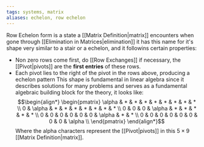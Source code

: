 ```yaml
---
tags: systems, matrix
aliases: echelon, row echelon
---
```

Row Echelon form is a state a [[Matrix Definition|matrix]] encounters when gone through [[Elimination in Matrices|elimination]] it has this name for it's shape very similar to a stair or a echelon, and it followins certain properties:
- Non zero rows come first, do [[Row Exchanges]] if necessary, the [[Pivot|pivots]] are the **first entries** of these rows.
- Each pivot lies to the right of the pivot in the rows above, producing a echelon pattern
This shape is fundamental in linear algebra since it describes solutions for many problems and serves as a fundamental algebraic building block for the theory, it looks like:
$$\begin{align*}
\begin{pmatrix}
\alpha & * & * & * & * & * & * & * & * \\
0 & \alpha & * & * & * & * & * & * & * \\
0 & 0 & 0 & \alpha & * & * & * & * & * \\
0 & 0 & 0 & 0 & 0 & 0 & \alpha & * & * \\
0 & 0 & 0 & 0 & 0 & 0 & 0 & 0 & \alpha \\
\end{pmatrix}
\end{align*}$$
Where the alpha characters represent the [[Pivot|pivots]] in this $5\times 9$ [[Matrix Definition|matrix]].